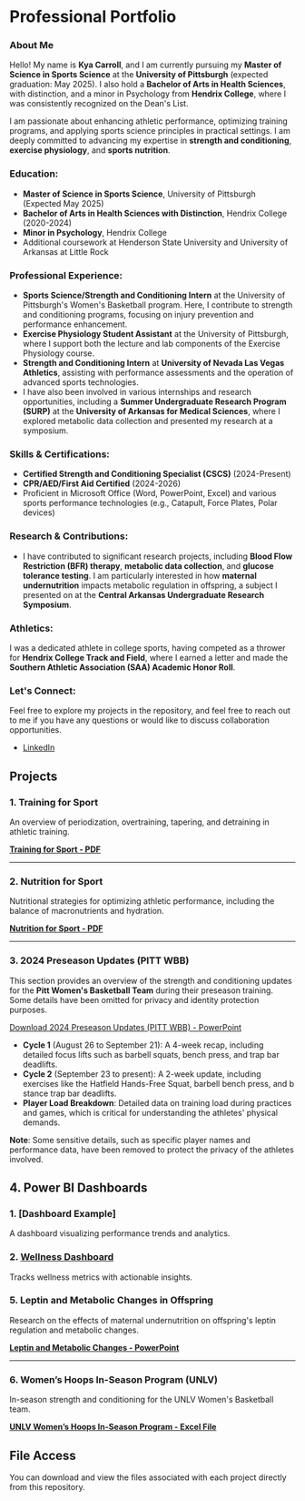 
# Professional Portfolio
### About Me

Hello! My name is **Kya Carroll**, and I am currently pursuing my **Master of Science in Sports Science** at the **University of Pittsburgh** (expected graduation: May 2025). I also hold a **Bachelor of Arts in Health Sciences**, with distinction, and a minor in Psychology from **Hendrix College**, where I was consistently recognized on the Dean's List.

I am passionate about enhancing athletic performance, optimizing training programs, and applying sports science principles in practical settings. I am deeply committed to advancing my expertise in **strength and conditioning**, **exercise physiology**, and **sports nutrition**.

### Education:
- **Master of Science in Sports Science**, University of Pittsburgh (Expected May 2025)
- **Bachelor of Arts in Health Sciences with Distinction**, Hendrix College (2020-2024)
- **Minor in Psychology**, Hendrix College
- Additional coursework at Henderson State University and University of Arkansas at Little Rock

### Professional Experience:
- **Sports Science/Strength and Conditioning Intern** at the University of Pittsburgh's Women's Basketball program. Here, I contribute to strength and conditioning programs, focusing on injury prevention and performance enhancement.
- **Exercise Physiology Student Assistant** at the University of Pittsburgh, where I support both the lecture and lab components of the Exercise Physiology course.
- **Strength and Conditioning Intern** at **University of Nevada Las Vegas Athletics**, assisting with performance assessments and the operation of advanced sports technologies.
- I have also been involved in various internships and research opportunities, including a **Summer Undergraduate Research Program (SURP)** at the **University of Arkansas for Medical Sciences**, where I explored metabolic data collection and presented my research at a symposium.

### Skills & Certifications:
- **Certified Strength and Conditioning Specialist (CSCS)** (2024-Present)
- **CPR/AED/First Aid Certified** (2024-2026)
- Proficient in Microsoft Office (Word, PowerPoint, Excel) and various sports performance technologies (e.g., Catapult, Force Plates, Polar devices)

### Research & Contributions:
- I have contributed to significant research projects, including **Blood Flow Restriction (BFR) therapy**, **metabolic data collection**, and **glucose tolerance testing**. I am particularly interested in how **maternal undernutrition** impacts metabolic regulation in offspring, a subject I presented on at the **Central Arkansas Undergraduate Research Symposium**.

### Athletics:
I was a dedicated athlete in college sports, having competed as a thrower for **Hendrix College Track and Field**, where I earned a letter and made the **Southern Athletic Association (SAA) Academic Honor Roll**.

### Let's Connect:
Feel free to explore my projects in the repository, and feel free to reach out to me if you have any questions or would like to discuss collaboration opportunities.

- [LinkedIn](https://www.linkedin.com/in/kyacarroll/)


## Projects

### 1. Training for Sport
An overview of periodization, overtraining, tapering, and detraining in athletic training.

**[Training for Sport - PDF](./15.%20KA%20CH%2016%20Training%20for%20sport%20copy.pdf)**

---

### 2. Nutrition for Sport
Nutritional strategies for optimizing athletic performance, including the balance of macronutrients and hydration.

**[Nutrition for Sport - PDF](./17.%20KA%20CH%2017b%20Nutrition%20for%20sport%20copy.pdf)**

---

### 3. 2024 Preseason Updates (PITT WBB)

This section provides an overview of the strength and conditioning updates for the **Pitt Women's Basketball Team** during their preseason training. Some details have been omitted for privacy and identity protection purposes.

[Download 2024 Preseason Updates (PITT WBB) - PowerPoint](https://github.com/kyac21/Professional-Portfolio-/blob/main/2024%20Preseason%20Updates%20%28PITT%20WBB%29%20copy.pptx?raw=true)

- **Cycle 1** (August 26 to September 21): A 4-week recap, including detailed focus lifts such as barbell squats, bench press, and trap bar deadlifts.
- **Cycle 2** (September 23 to present): A 2-week update, including exercises like the Hatfield Hands-Free Squat, barbell bench press, and b stance trap bar deadlifts.
- **Player Load Breakdown**: Detailed data on training load during practices and games, which is critical for understanding the athletes' physical demands.

**Note**: Some sensitive details, such as specific player names and performance data, have been removed to protect the privacy of the athletes involved.

## 4. Power BI Dashboards

### 1. [Dashboard Example]
A dashboard visualizing performance trends and analytics.

### 2. [Wellness Dashboard](https://pitt-my.sharepoint.com/:u:/r/personal/kdc74_pitt_edu/Documents/Documents/Wellness%20Dashbord.pbix?csf=1&web=1&e=eVRhrq)
Tracks wellness metrics with actionable insights.


### 5. Leptin and Metabolic Changes in Offspring
Research on the effects of maternal undernutrition on offspring's leptin regulation and metabolic changes.

**[Leptin and Metabolic Changes - PowerPoint](./CarrollKya2023.pptx)**

---

### 6. Women’s Hoops In-Season Program (UNLV)
In-season strength and conditioning for the UNLV Women's Basketball team.

**[UNLV Women’s Hoops In-Season Program - Excel File](./Women's%20Hoops%20In%20season%20Program%20%28UNLV%29%20.xlsx)**

## File Access

You can download and view the files associated with each project directly from this repository.


